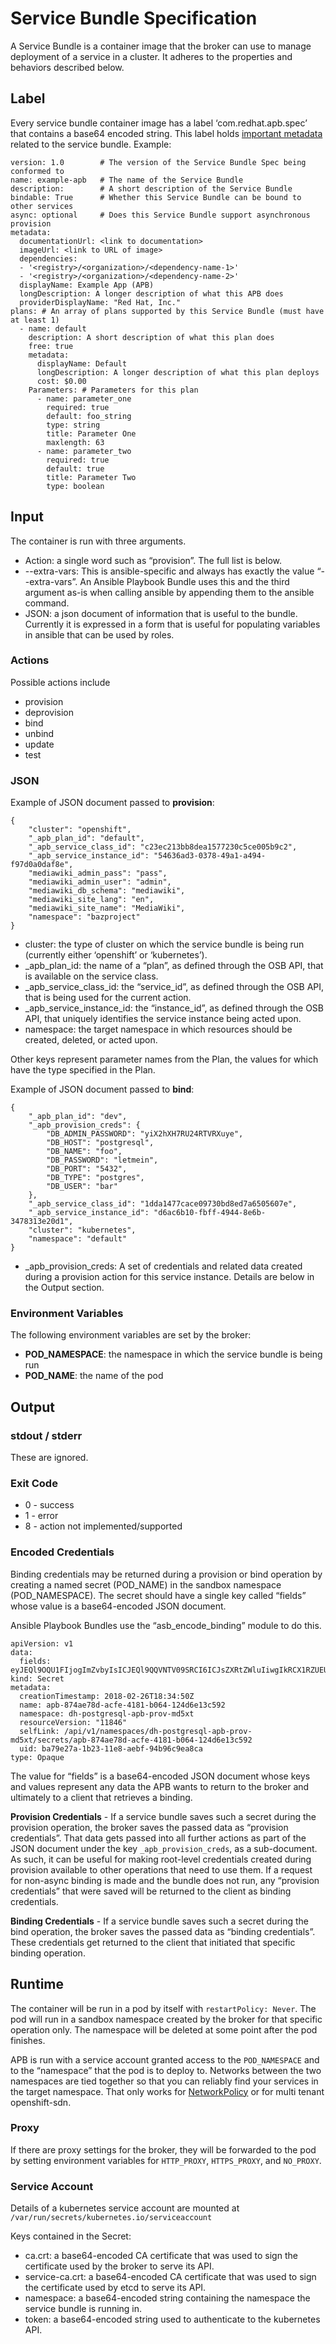 # Service Bundle Specification

A Service Bundle is a container image that the broker can use to manage
deployment of a service in a cluster. It adheres to the properties and
behaviors described below.

## Label

Every service bundle container image has a label ‘com.redhat.apb.spec’ that
contains a base64 encoded string. This label holds [important
metadata](https://github.com/ansibleplaybookbundle/ansible-playbook-bundle/blob/master/docs/developers.md#apb-spec-file)
related to the service bundle. Example:

```
version: 1.0        # The version of the Service Bundle Spec being conformed to
name: example-apb   # The name of the Service Bundle
description:        # A short description of the Service Bundle
bindable: True      # Whether this Service Bundle can be bound to other services
async: optional     # Does this Service Bundle support asynchronous provision
metadata: 
  documentationUrl: <link to documentation>
  imageUrl: <link to URL of image>
  dependencies:
  - '<registry>/<organization>/<dependency-name-1>'   
  - '<registry>/<organization>/<dependency-name-2>'
  displayName: Example App (APB)
  longDescription: A longer description of what this APB does
  providerDisplayName: "Red Hat, Inc."
plans: # An array of plans supported by this Service Bundle (must have at least 1)
  - name: default
    description: A short description of what this plan does
    free: true
    metadata:
      displayName: Default
      longDescription: A longer description of what this plan deploys
      cost: $0.00
    Parameters: # Parameters for this plan
      - name: parameter_one
        required: true
        default: foo_string
        type: string
        title: Parameter One
        maxlength: 63
      - name: parameter_two
        required: true
        default: true
        title: Parameter Two
        type: boolean
```

## Input

The container is run with three arguments.

* Action: a single word such as “provision”. The full list is below.
* --extra-vars: This is ansible-specific and always has exactly the value
  “--extra-vars”. An Ansible Playbook Bundle uses this and the third argument
  as-is when calling ansible by appending them to the ansible command.
* JSON: a json document of information that is useful to the bundle. Currently
  it is expressed in a form that is useful for populating variables in ansible
  that can be used by roles.

### Actions

Possible actions include
* provision
* deprovision
* bind
* unbind
* update
* test

### JSON
Example of JSON document passed to __provision__:

```
{
    "cluster": "openshift",
    "_apb_plan_id": "default",
    "_apb_service_class_id": "c23ec213bb8dea1577230c5ce005b9c2",
    "_apb_service_instance_id": "54636ad3-0378-49a1-a494-f97d0a0daf8e",
    "mediawiki_admin_pass": "pass",
    "mediawiki_admin_user": "admin",
    "mediawiki_db_schema": "mediawiki",
    "mediawiki_site_lang": "en",
    "mediawiki_site_name": "MediaWiki",
    "namespace": "bazproject"
}
```

* cluster: the type of cluster on which the service bundle is being run
  (currently either ‘openshift’ or ‘kubernetes’).
* _apb_plan_id: the name of a “plan”, as defined through the OSB API, that is
  available on the service class.
* _apb_service_class_id: the “service_id”, as defined through the OSB API, that
  is being used for the current action.
* _apb_service_instance_id: the “instance_id”, as defined through the OSB API,
  that uniquely identifies the service instance being acted upon.
* namespace: the target namespace in which resources should be created,
  deleted, or acted upon.

Other keys represent parameter names from the Plan, the values for which have
the type specified in the Plan.

Example of JSON document passed to __bind__:

```
{
    "_apb_plan_id": "dev",
    "_apb_provision_creds": {
        "DB_ADMIN_PASSWORD": "yiX2hXH7RU24RTVRXuye",
        "DB_HOST": "postgresql",
        "DB_NAME": "foo",
        "DB_PASSWORD": "letmein",
        "DB_PORT": "5432",
        "DB_TYPE": "postgres",
        "DB_USER": "bar"
    },
    "_apb_service_class_id": "1dda1477cace09730bd8ed7a6505607e",
    "_apb_service_instance_id": "d6ac6b10-fbff-4944-8e6b-3478313e20d1",
    "cluster": "kubernetes",
    "namespace": "default"
}
```

* _apb_provision_creds: A set of credentials and related data created during a
  provision action for this service instance. Details are below in the Output
  section.

### Environment Variables

The following environment variables are set by the broker:

* __POD_NAMESPACE__: the namespace in which the service bundle is being run
* __POD_NAME__: the name of the pod 

## Output

### stdout / stderr

These are ignored.

### Exit Code

* 0 - success
* 1 - error
* 8 - action not implemented/supported

### Encoded Credentials

Binding credentials may be returned during a provision or bind operation by
creating a named secret (POD_NAME) in the sandbox namespace (POD_NAMESPACE).
The secret should have a single key called “fields” whose value is a
base64-encoded JSON document.

Ansible Playbook Bundles use the “asb_encode_binding” module to do this.

```
apiVersion: v1
data:
  fields: eyJEQl9OQU1FIjogImZvbyIsICJEQl9QQVNTV09SRCI6ICJsZXRtZWluIiwgIkRCX1RZUEUiOiAicG9zdGdyZXMiLCAiREJfUE9SVCI6ICI1NDMyIiwgIkRCX1VTRVIiOiAiYmFyIiwgIkRCX0hPU1QiOiAicG9zdGdyZXNxbCJ9
kind: Secret
metadata:
  creationTimestamp: 2018-02-26T18:34:50Z
  name: apb-874ae78d-acfe-4181-b064-124d6e13c592
  namespace: dh-postgresql-apb-prov-md5xt
  resourceVersion: "11846"
  selfLink: /api/v1/namespaces/dh-postgresql-apb-prov-md5xt/secrets/apb-874ae78d-acfe-4181-b064-124d6e13c592
  uid: ba79e27a-1b23-11e8-aebf-94b96c9ea8ca
type: Opaque
```

The value for “fields” is a base64-encoded JSON document whose keys and values
represent any data the APB wants to return to the broker and ultimately to a
client that retrieves a binding.

__Provision Credentials__ - If a service bundle saves such a secret during the
provision operation, the broker saves the passed data as “provision
credentials”. That data gets passed into all further actions as part of the
JSON document under the key ``_apb_provision_creds``, as a sub-document. As such,
it can be useful for making root-level credentials created during provision
available to other operations that need to use them. If a request for non-async
binding is made and the bundle does not run, any “provision credentials” that
were saved will be returned to the client as binding credentials.

__Binding Credentials__ - If a service bundle saves such a secret during the bind
operation, the broker saves the passed data as “binding credentials”. These
credentials get returned to the client that initiated that specific binding
operation.

## Runtime

The container will be run in a pod by itself with ``restartPolicy: Never``. The
pod will run in a sandbox namespace created by the broker for that specific
operation only. The namespace will be deleted at some point after the pod
finishes.

APB is run with a service account granted access to the ``POD_NAMESPACE`` and
to the “namespace” that the pod is to deploy to. Networks between the two
namespaces are tied together so that you can reliably find your services in the
target namespace. That only works for
[NetworkPolicy](https://kubernetes.io/docs/concepts/services-networking/network-policies/)
or for multi tenant openshift-sdn.

### Proxy

If there are proxy settings for the broker, they will be forwarded to the pod
by setting environment variables for ``HTTP_PROXY``, ``HTTPS_PROXY``, and
``NO_PROXY``. 

### Service Account

Details of a kubernetes service account are mounted at
``/var/run/secrets/kubernetes.io/serviceaccount``

Keys contained in the Secret:

* ca.crt: a base64-encoded CA certificate that was used to sign the certificate
  used by the broker to serve its API.
* service-ca.crt: a base64-encoded CA certificate that was used to sign the
  certificate used by etcd to serve its API.
* namespace: a base64-encoded string containing the namespace the service
  bundle is running in.
* token: a base64-encoded string used to authenticate to the kubernetes API.

